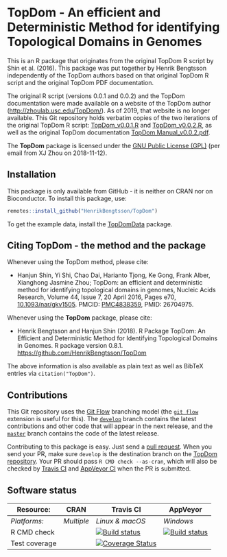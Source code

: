 # TopDom - An efficient and Deterministic Method for identifying Topological Domains in Genomes

This is an R package that originates from the original TopDom R script by Shin et al. (2016).  This package was put together by Henrik Bengtsson independently of the TopDom authors based on that original TopDom R script and the original TopDom PDF documentation.

The original R script (versions 0.0.1 and 0.0.2) and the TopDom documentation were made available on a website of the TopDom author (http://zhoulab.usc.edu/TopDom/).  As of 2019, that website is no longer available.  This Git repository holds verbatim copies of the two iterations of the original TopDom R script: [TopDom_v0.0.1.R](https://github.com/HenrikBengtsson/TopDom/tree/0.0.1/R/TopDom.R) and [TopDom_v0.0.2.R](https://github.com/HenrikBengtsson/TopDom/tree/0.0.2/R/TopDom.R), as well as the original TopDom documentation [TopDom Manual_v0.0.2.pdf](https://github.com/HenrikBengtsson/TopDom/blob/0.0.2/docs/TopDom%20Manual_v0.0.2.pdf).

The **TopDom** package is licensed under the [GNU Public License (GPL)](https://www.gnu.org/licenses/gpl.html) (per email from XJ Zhou on 2018-11-12).


## Installation

This package is only available from GitHub - it is neither on CRAN nor on Bioconductor. To install this package, use:
```r
remotes::install_github("HenrikBengtsson/TopDom")
```

To get the example data, install the [TopDomData] package.


## Citing TopDom - the method and the package

Whenever using the TopDom method, please cite:

* Hanjun Shin, Yi Shi, Chao Dai, Harianto Tjong, Ke Gong, Frank Alber, Xianghong Jasmine Zhou; TopDom: an efficient and deterministic method for identifying topological domains in genomes, Nucleic Acids Research, Volume 44, Issue 7, 20 April 2016, Pages e70, [10.1093/nar/gkv1505](https://doi.org/10.1093/nar/gkv1505). PMCID: [PMC4838359](https://www.ncbi.nlm.nih.gov/pmc/articles/PMC4838359/), PMID: 26704975.

Whenever using the **TopDom** package, please cite:

* Henrik Bengtsson and Hanjun Shin (2018). R Package TopDom: An Efficient and Deterministic Method for Identifying Topological Domains in Genomes. R package version 0.8.1. https://github.com/HenrikBengtsson/TopDom

The above information is also available as plain text as well as BibTeX entries via `citation("TopDom")`.


## Contributions

This Git repository uses the [Git Flow](http://nvie.com/posts/a-successful-git-branching-model/) branching model (the [`git flow`](https://github.com/petervanderdoes/gitflow-avh) extension is useful for this).  The [`develop`](https://github.com/HenrikBengtsson/TopDom/tree/develop) branch contains the latest contributions and other code that will appear in the next release, and the [`master`](https://github.com/HenrikBengtsson/TopDom) branch contains the code of the latest release.

Contributing to this package is easy.  Just send a [pull request](https://help.github.com/articles/using-pull-requests/).  When you send your PR, make sure `develop` is the destination branch on the [TopDom repository](https://github.com/HenrikBengtsson/TopDom).  Your PR should pass `R CMD check --as-cran`, which will also be checked by <a href="https://travis-ci.org/HenrikBengtsson/TopDom">Travis CI</a> and <a href="https://ci.appveyor.com/project/HenrikBengtsson/TopDom">AppVeyor CI</a> when the PR is submitted.


## Software status

| Resource:     | CRAN                | Travis CI       | AppVeyor         |
| ------------- | ------------------- | --------------- | ---------------- |
| _Platforms:_  | _Multiple_          | _Linux & macOS_ | _Windows_        |
| R CMD check   | | <a href="https://travis-ci.org/HenrikBengtsson/TopDom"><img src="https://travis-ci.org/HenrikBengtsson/TopDom.svg" alt="Build status"></a>   | <a href="https://ci.appveyor.com/project/HenrikBengtsson/TopDom"><img src="https://ci.appveyor.com/api/projects/status/github/HenrikBengtsson/TopDom?svg=true" alt="Build status"></a> |
| Test coverage | | <a href="https://codecov.io/gh/HenrikBengtsson/TopDom"><img src="https://codecov.io/gh/HenrikBengtsson/TopDom/branch/develop/graph/badge.svg" alt="Coverage Status"/></a> | |


[R]: https://www.r-project.org/
[TopDom]: https://github.com/HenrikBengtsson/TopDom/
[TopDomData]: https://github.com/HenrikBengtsson/TopDomData/
